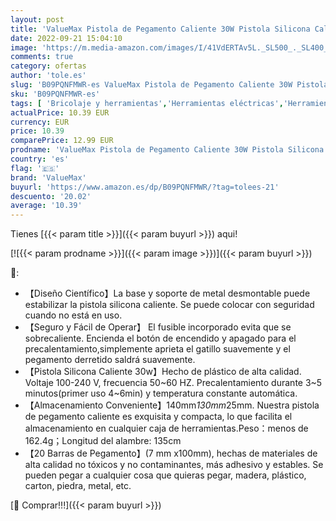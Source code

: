 ```yaml
---
layout: post
title: 'ValueMax Pistola de Pegamento Caliente 30W Pistola Silicona Caliente  7mm x 100mm 20 Barras de Pegamento Caliente  Mini Pistola de Silicona para DIY  Reparaciones  Madera  Oficinas.'
date: 2022-09-21 15:04:10
image: 'https://m.media-amazon.com/images/I/41VdERTAv5L._SL500_._SL400_.jpg'
comments: true
category: ofertas
author: 'tole.es'
slug: 'B09PQNFMWR-es ValueMax Pistola de Pegamento Caliente 30W Pistola...'
sku: 'B09PQNFMWR-es'
tags: [ 'Bricolaje y herramientas','Herramientas eléctricas','Herramientas manuales y eléctricas','Pistolas de encolar','barras','de','pegamento','valuemax','🇪🇸', ]
actualPrice: 10.39 EUR
currency: EUR
price: 10.39
comparePrice: 12.99 EUR
prodname: 'ValueMax Pistola de Pegamento Caliente 30W Pistola Silicona Caliente  7mm x 100mm 20 Barras de Pegamento Caliente  Mini Pistola de Silicona para DIY  Reparaciones  Madera  Oficinas.'
country: 'es'
flag: '🇪🇸'
brand: 'ValueMax'
buyurl: 'https://www.amazon.es/dp/B09PQNFMWR/?tag=tolees-21'
descuento: '20.02'
average: '10.39'
---
```


Tienes [{{< param title >}}]({{< param buyurl >}}) aqui!

[![{{< param prodname >}}]({{< param image >}})]({{< param buyurl >}})

🔎:

- 【Diseño Científico】La base y soporte de metal desmontable puede estabilizar la pistola silicona caliente. Se puede colocar con seguridad cuando no está en uso.
- 【Seguro y Fácil de Operar】 El fusible incorporado evita que se sobrecaliente. Encienda el botón de encendido y apagado para el precalentamiento,simplemente aprieta el gatillo suavemente y el pegamento derretido saldrá suavemente.
- 【Pistola Silicona Caliente 30w】Hecho de plástico de alta calidad. Voltaje 100-240 V, frecuencia 50~60 HZ. Precalentamiento durante 3~5 minutos(primer uso 4~6min) y temperatura constante automática.
- 【Almacenamiento Conveniente】140mm*130mm*25mm. Nuestra pistola de pegamento caliente es exquisita y compacta, lo que facilita el almacenamiento en cualquier caja de herramientas.Peso：menos de 162.4g；Longitud del alambre: 135cm
- 【20 Barras de Pegamento】(7 mm x100mm), hechas de materiales de alta calidad no tóxicos y no contaminantes, más adhesivo y estables. Se pueden pegar a cualquier cosa que quieras pegar, madera, plástico, carton, piedra, metal, etc.

[🛒 Comprar!!!]({{< param buyurl >}})

